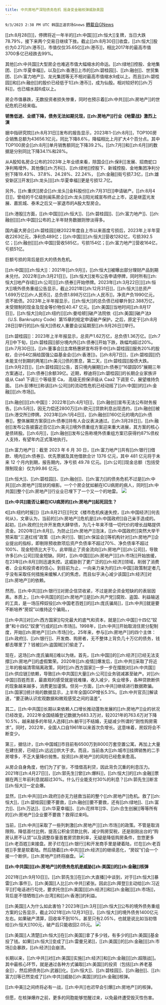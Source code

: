 ```yaml
---
title: 中共房地产深陷债务危机 摇身变金融核弹威胁美国
---
```

`9/3/2023 2:38 PM UTC 韩国正道农场Gnews` [轉載自GNews](https://gnews.org/articles/1639240)

[[zh:8月28日]]，停牌将近一年半的[[zh:中国]][[zh:恒大]]复牌，当日大跌78.79%，接下来两个交易日继续下挫。截止[[zh:8月30日]]收盘，[[zh:恒大]]股价为0.27[[zh:港币]]，市值仅仅35.65亿[[zh:港币]]，相比2017年的最高市值3700多亿已经跌去99%。

其他[[zh:中共国]]大型房企也难逃市值大幅缩水的命运。[[zh:绿地]]控股、金地集团、[[zh:华夏幸福]]，以及[[zh:香港]]上市的[[zh:碧桂园]]、[[zh:融创]]、世贸集团、[[zh:富力地产]]、龙光集团等无不相对最高市值缩水9成以上。而且[[zh:碧桂园]]和[[zh:融创]]的股价已经低于1[[zh:港币]]，成为仙股。相对较好的[[zh:万科]]，也已缩水超6成以上。

房企市值暴跌，无数投资者损失惨重，同时也预示着[[zh:中共]][[zh:房地产]]的世纪危机已经来临。

**销售低迷、业绩下降，债务无法如期兑现，[[zh:房地产]]行业《地雷战》激烈上演**

据中指研究院[[zh:8月31日]]发布的报告显示，2023年1-[[zh:8月]]，TOP100房企销售总额为43656.1亿元，同比下降8.6%，降幅相比上月扩大4个百分点。其中TOP100房企[[zh:8月]]单月销售额同比下降39.2%。[[zh:7月]]和[[zh:6月]]的数据是分别同比下降34.1%和28%。

从A股知名房企公布的2023年上年业绩来看，除国企[[zh:保利]]发展、招商蛇口净利略增外，其他像[[zh:万科]]、[[zh:绿地]]控股下、新城控股、金地集团净利分别下降19.43%、37.8%、24.28%、22.24%， [[zh:金融]]街亏损7.3亿，[[zh:雄安新区]]开发[[zh:龙头]][[zh:华夏幸福]]更是亏损12.7亿。

另外，[[zh:重庆]]房企[[zh:龙头]]金科股份[[zh:7月31日]]申请破产。[[zh:8月4日]]，曾经的千亿级别闽系房企[[zh:龙头]]阳光城宣布终止上市，这是继蓝光发展、嘉凯城、泰禾之后又一家退市的A股大型房企。

[[zh:港股]]方面，[[zh:中国]][[zh:恒大]]、[[zh:碧桂园]]、[[zh:富力地产]]、[[zh:融创]][[zh:中国]]公布的上半年财务数据则惨淡得多。

国内最大房企[[zh:碧桂园]]继2022年度自上市以来首度亏损后，2023年上半年营收2263亿元，净利负489亿；[[zh:中国]][[zh:恒大]]营收1282亿，亏损392.5亿；[[zh:融创]][[zh:中国]]营收585亿，亏损154亿；[[zh:富力地产]]营收164亿，亏损51亿。

巨额亏损的背后是巨大的债务危机。

[[zh:中国]][[zh:恒大]]：2021年[[zh:9月]]，[[zh:恒大]]被曝出部分理财产品到期未兑付。2022年[[zh:3月21日]]，[[zh:恒大]]发布公告申请停牌，同时所有[[zh:恒大]]地产存续[[zh:公司]][[zh:债券]]开始停牌。2023年[[zh:3月22日]][[zh:恒大]]境外债务重组公告显示，截止2021年[[zh:12月31日]]，[[zh:恒大]]总资产1.699万亿[[zh:人民币]]，总负债1.898万亿[[zh:人民币]]，净资产负1990亿元，资不抵债。2023年上半年报显示，[[zh:恒大]]的总负债已经攀升到2.388万亿，未受限制的现金及现金等价物仅40.47 亿元。[[zh:美国]]当地时间[[zh:8月17日]]，[[zh:恒大]]向[[zh:纽约]][[zh:曼哈顿]]破产法院依《[[zh:美国]]破产法》（U.S. Bankruptcy Code）第15章的规定申请破产保护。之后，原定于[[zh:8月28日]]举行的[[zh:恒大]]债权人重要会议延期至[[zh:9月26日]]举行。

[[zh:碧桂园]]：2023年上半年报显示，总资产1.62万亿，总负债1.36万亿。[[zh:7月]]中下旬，[[zh:碧桂园]]部分境内外[[zh:债券]]开始下跌，跌幅均超过20%。[[zh:7月30日]]，[[zh:董事会]]主席杨惠妍宣布将手中[[zh:碧桂园]]服务20%的股权，合计64亿捐给国强公益基金会([[zh:香港]])。[[zh:8月7日]]，[[zh:碧桂园]]仍未能支付到期的两笔[[zh:美元]]债的票息，第二天，[[zh:碧桂园]]股债大跌。[[zh:9月2日]]，[[zh:碧桂园]]公告，首只境内展期[[zh:债券]]“16碧园05”展期三年方案通过，[[zh:债券]]余额39亿。近期，穆迪将[[zh:碧桂园]]的长期企业家族评级从 Caa1 下调三个等级至 Ca， 高级无担保评级从 Caa2 下调至 C，展望维持负面。 [[zh:彭博社]]称该[[zh:公司]]的流动性危机已经动摇了[[zh:中国]]的[[zh:金融]][[zh:市场]]。

[[zh:融创]][[zh:中国]]：2022年[[zh:4月1日]]，[[zh:融创]]宣布无法公布财务报告。[[zh:5月]]，因无力偿还2800万[[zh:欧元]]贷款利息出现违约，[[zh:融创]]被[[zh:港交所]]停牌。2023年[[zh:1月4日]]，[[zh:融创]]160亿元的境内[[zh:债券]]，整体展期方案获[[zh:债券]]持有人会议表决通过。[[zh:3月28日]]，[[zh:融创]]发布公告披露近百亿[[zh:美元]]境外债重组方案迎来重大进展，其方案的核心是债转股。[[zh:6月]]，[[zh:融创]]发布公告称境外债重组方案已获得约87%债权人支持，有望年内正式落地执行。

[[zh:富力地产]]：截至 2023 年 6 月 30 日，[[zh:富力地产]]共有[[zh:银行]]借款、境内[[zh:债券]]、优先票据及其他借款合计 1376 亿元，其中 481 亿元将于未来 12 个月内到期，报告期内，净亏损 49.78 亿元。[[zh:公司]]现金总额（包括受限制现金）仅为99.86 亿元。

[[zh:恒大]]、[[zh:碧桂园]]、[[zh:融创]]、[[zh:富力]]的债务危机不过是[[zh:中共]][[zh:房地产]]现状的缩影。一个个房企犹如躺在ICU病房的病人，同时[[zh:中共国]]整个[[zh:房地产]]行业业已埋下了一个又一个的地雷。
![](https://i.imgur.com/ZVfq9fV.jpg)

**[[zh:中共]]能否让躺在ICU病房的[[zh:房地产]]起死回生？**

《[[zh:纽约时报]]》[[zh:8月21日]]刊文《楼市危机疾速失控，[[zh:中国经济]]何去何从》，文章认为，当前的[[zh:房地产]]危机是[[zh:中国政府]]自己亲手造成的。起初，[[zh:政府]]允许开发商大肆举债，为几十年来不惜一切代价的增长战略提供资金。2020年[[zh:8月]]，为防止[[zh:房地产]]泡沫，[[zh:中国政府]]突然大举干预采取“三道红线”政策（[[zh:央行]]、银[[zh:保监会]]等机构针对[[zh:房地产]]企业提出的指标，即剔除预收款项后资产负债率不超过70%、净负债率不超过100%、现金短债比大于1）。此举阻止了资金流向[[zh:房地产]][[zh:公司]]，导致许多[[zh:公司]]现金短缺。同时，[[zh:中国]][[zh:房地产]][[zh:市场]]开始放缓，在23年[[zh:8月]]则迅速失控。这威胁到了更广泛的[[zh:经济]]领域，削弱了消费者、企业和投资者的信心。到目前为止，一向亲力亲为的[[zh:中国]]政策制定者几乎没有采取任何措施来缓解人们的焦虑，而且似乎决心减少该国[[zh:经济]]对[[zh:房地产]]的依赖。

然而，[[zh:中共]][[zh:银行]]对房企信贷收紧，不过是房企资金短缺的的表层因素。本质上，[[zh:中共国]]的[[zh:房地产]]是[[zh:共产党]]腐败、盗国、利益输送的工具，是一场压榨奴役[[zh:中国老百姓]]的[[zh:庞氏骗局]]，[[zh:中共]]就是要不断培养“房奴”以维持这个骗局。，

[[zh:中共]]对[[zh:西方国家]]勾兑最大的底气和资本，就是[[zh:中国]]十四亿“奴隶”和十四亿“奴隶”行成的[[zh:市场]]。1998年，[[zh:中共]]开始取消住房分配制度，开始[[zh:房地产]][[zh:市场]]化。25年来，参与[[zh:房地产]]的四个主体：[[zh:政府]]、[[zh:银行]]、开发商、购房者，无不整体上背负几十万亿的债务，钱都去哪里了？钱被[[zh:盗国贼]]们偷走了。

现在，这场[[zh:庞氏骗局]]难以为继。首先，[[zh:中国]]的[[zh:经济]]已经无法支撑[[zh:房地产]]的虚假繁荣。2020年[[zh:疫情]]爆发后，[[zh:中共]]采取了将近三年的极端清零隔离政策，同时[[zh:西方国家]]一步一步在摆脱对[[zh:中共国]][[zh:供应链]]依赖，导致[[zh:中共国]]大量[[zh:公司]]业务锐减甚至破产。对[[zh:中国]]百姓而言，最直观的感受就是钱难赚，收入减少，失业增多，各种贷款断供的现象越来越多，消费更加谨慎。但另一方面，[[zh:中共]]继续进行数据欺骗。[[zh:国家]]统计局的数据显示，上半年全国GDP增长5.3%。[[zh:中共官员]]解读道，“要正确认识宏观数据和微观感受之间的温差”。

其二，[[zh:中共国]]长期以来依赖人口增长推动蓬勃发展的[[zh:房地产]]业的状况已经改变。2022年全国结婚登记数据为683.3万对，较2021年的763.6万对下降10.5%，越来越多的年轻人选择[[zh:躺平]]不结婚，无疑减少所谓的“刚性购房需求”。同时，2022年，全国人口自1961年以来首次负增长。这意味着，房奴将会不断变少。

第三，据估计，[[zh:中国城]]市目前有6500万到8000万套空置公寓。再加上大量在建住房，已经[[zh:远远]]供大于求。而且，当前各大[[zh:城市]]挂牌销售的二手房增多，不乏大量降价抛售。投资[[zh:房地产]]的风险已经愈来愈高。

从房企自身角度，他们为了扩张，不惜借高利贷，因此背负沉重的利息压力。2021年[[zh:4月27日]]，[[zh:郭先生]]曾[[zh:爆料]]，[[zh:恒大]]的[[zh:金融]]票据在两三年前利息就超过30%。什么行业能支付30%的利息？[[zh:郭先生]]断言[[zh:恒大]]一定会爆。

显然，[[zh:中共]][[zh:政府]]亦无力拯救当前的整个[[zh:房地产]]危机。救了[[zh:恒大]]，[[zh:碧桂园]]要不要救，[[zh:融创]]要不要救，还有[[zh:绿地]]、[[zh:富力]]、[[zh:万达]]、[[zh:华夏幸福]]、[[zh:花样年]]华、[[zh:合生创展]]等等所有的[[zh:房地产]]企业要不要救？救得过来吗。

当前，[[zh:中共]]采取了一些列刺激[[zh:房地产]][[zh:市场]]的政策。不管是取消限购，降低首付比例，提高公积金贷款比例，减少购房契税，还是刚刚出台的“购房认房不认贷”以及调整存量首套房贷款利率，无疑是降低购房条件，忽悠更多[[zh:老百姓]]来接盘。房子烂在[[zh:银行]]和开发商手里是硬着陆，烂在[[zh:老百姓]]手里是软着陆。然后随着[[zh:中共]][[zh:经济]]的继续恶化，“房奴”们会一个接一个断供，[[zh:房地产]]终将崩盘。
![](https://i.imgur.com/8ko3Ain.png)

**[[zh:中共国]][[zh:房地产]]的债务危机是威胁[[zh:美国]]的[[zh:金融]]核弹**

2021年[[zh:9月10日]]，[[zh:郭先生]]在[[zh:大直播]]中谈到，对于[[zh:恒大]]暴雷[[zh:事件]]，[[zh:美国]]人比[[zh:中共]]紧张。因此[[zh:拜登]]主动给[[zh:习近平]]打电话进行勾兑，要求托住[[zh:美国]][[zh:经济]]和[[zh:金融]][[zh:市场]]，背后是不惜牺牲[[zh:台湾]]和[[zh:香港]]的利益。

[[zh:美国]]人为什么如此害怕？2023年[[zh:3月]][[zh:恒大]]公布的境外债务重组方案的公告显示，截止2021年[[zh:12月31日]]，[[zh:恒大]]的境外债务1400亿元左右。如果破产清算，回收率不到10%，甚至只有2.05%，也就是说比如当初借给[[zh:恒大]]100元，破产后只能收回2.05元。
![](https://i.imgur.com/LzllpTm.png)

[[zh:美国]]人清楚[[zh:恒大]]在[[zh:美国]]拿了多少钱，有多少的[[zh:美国]]基金投了钱。如果[[zh:恒大]]变成了[[zh:雷曼兄弟]]，[[zh:美国]]的[[zh:金融]][[zh:市场]]会暴跌，[[zh:经济]]会崩溃。

长期以来，[[zh:中共]]对[[zh:美国]]实施[[zh:经济]]和[[zh:金融]][[zh:超限战]]。其中最核心环节，就是通过各种方式骗取[[zh:美国]]的投资（包括[[zh:养老基金]]），然后把债务[[zh:武器]]化。[[zh:恒大]]、[[zh:碧桂园]]、[[zh:融创]]、[[zh:富力]]等已然变成了[[zh:中共]]威胁[[zh:美国]]的[[zh:金融]]核弹。

[[zh:中美]]之间终将必有一战，[[zh:中共]]也迟早会引爆[[zh:房地产]]的核弹。

但愿，在核弹爆炸之前，更多的同胞能够觉醒过来，以免最终遭受毁灭性伤害。
